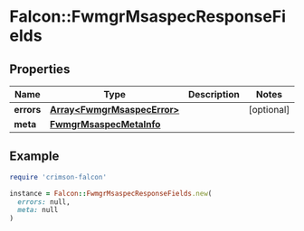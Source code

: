 # Falcon::FwmgrMsaspecResponseFields

## Properties

| Name | Type | Description | Notes |
| ---- | ---- | ----------- | ----- |
| **errors** | [**Array&lt;FwmgrMsaspecError&gt;**](FwmgrMsaspecError.md) |  | [optional] |
| **meta** | [**FwmgrMsaspecMetaInfo**](FwmgrMsaspecMetaInfo.md) |  |  |

## Example

```ruby
require 'crimson-falcon'

instance = Falcon::FwmgrMsaspecResponseFields.new(
  errors: null,
  meta: null
)
```

